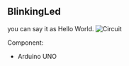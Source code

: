 ## BlinkingLed
you can say it as Hello World.
![Circuit](https://drive.google.com/uc?export=view&id=1XH1zYcfd-Gk-7GNteNzvAvsEZdZpZbRi)

Component:
 - Arduino UNO
